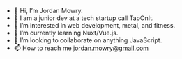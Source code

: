 - 👋 Hi, I’m Jordan Mowry.
- 🏡 I am a junior dev at a tech startup call TapOnIt. 
- 👀 I’m interested in web development, metal, and fitness.
- 🌱 I’m currently learning Nuxt/Vue.js.
- 💞️ I’m looking to collaborate on anything JavaScript.
- 📫 How to reach me jordan.mowry@gmail.com

<!---
jordanbmowry/jordanbmowry is a ✨ special ✨ repository because its `README.md` (this file) appears on your GitHub profile.
You can click the Preview link to take a look at your changes.
--->

